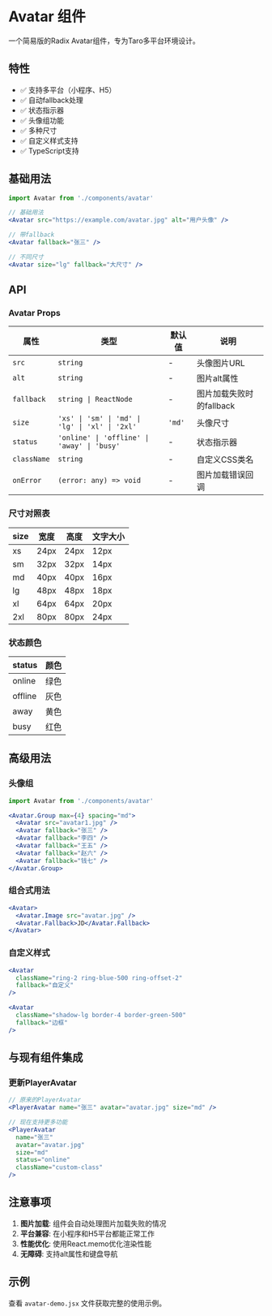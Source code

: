 # Avatar 组件

一个简易版的Radix Avatar组件，专为Taro多平台环境设计。

## 特性

- ✅ 支持多平台（小程序、H5）
- ✅ 自动fallback处理
- ✅ 状态指示器
- ✅ 头像组功能
- ✅ 多种尺寸
- ✅ 自定义样式支持
- ✅ TypeScript支持

## 基础用法

```jsx
import Avatar from './components/avatar'

// 基础用法
<Avatar src="https://example.com/avatar.jpg" alt="用户头像" />

// 带fallback
<Avatar fallback="张三" />

// 不同尺寸
<Avatar size="lg" fallback="大尺寸" />
```

## API

### Avatar Props

| 属性 | 类型 | 默认值 | 说明 |
|------|------|--------|------|
| `src` | `string` | - | 头像图片URL |
| `alt` | `string` | - | 图片alt属性 |
| `fallback` | `string \| ReactNode` | - | 图片加载失败时的fallback |
| `size` | `'xs' \| 'sm' \| 'md' \| 'lg' \| 'xl' \| '2xl'` | `'md'` | 头像尺寸 |
| `status` | `'online' \| 'offline' \| 'away' \| 'busy'` | - | 状态指示器 |
| `className` | `string` | - | 自定义CSS类名 |
| `onError` | `(error: any) => void` | - | 图片加载错误回调 |

### 尺寸对照表

| size | 宽度 | 高度 | 文字大小 |
|------|------|------|----------|
| xs | 24px | 24px | 12px |
| sm | 32px | 32px | 14px |
| md | 40px | 40px | 16px |
| lg | 48px | 48px | 18px |
| xl | 64px | 64px | 20px |
| 2xl | 80px | 80px | 24px |

### 状态颜色

| status | 颜色 |
|--------|------|
| online | 绿色 |
| offline | 灰色 |
| away | 黄色 |
| busy | 红色 |

## 高级用法

### 头像组

```jsx
import Avatar from './components/avatar'

<Avatar.Group max={4} spacing="md">
  <Avatar src="avatar1.jpg" />
  <Avatar fallback="张三" />
  <Avatar fallback="李四" />
  <Avatar fallback="王五" />
  <Avatar fallback="赵六" />
  <Avatar fallback="钱七" />
</Avatar.Group>
```

### 组合式用法

```jsx
<Avatar>
  <Avatar.Image src="avatar.jpg" />
  <Avatar.Fallback>JD</Avatar.Fallback>
</Avatar>
```

### 自定义样式

```jsx
<Avatar 
  className="ring-2 ring-blue-500 ring-offset-2"
  fallback="自定义"
/>

<Avatar 
  className="shadow-lg border-4 border-green-500"
  fallback="边框"
/>
```

## 与现有组件集成

### 更新PlayerAvatar

```jsx
// 原来的PlayerAvatar
<PlayerAvatar name="张三" avatar="avatar.jpg" size="md" />

// 现在支持更多功能
<PlayerAvatar 
  name="张三" 
  avatar="avatar.jpg" 
  size="md"
  status="online"
  className="custom-class"
/>
```

## 注意事项

1. **图片加载**: 组件会自动处理图片加载失败的情况
2. **平台兼容**: 在小程序和H5平台都能正常工作
3. **性能优化**: 使用React.memo优化渲染性能
4. **无障碍**: 支持alt属性和键盘导航

## 示例

查看 `avatar-demo.jsx` 文件获取完整的使用示例。 